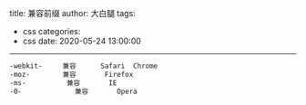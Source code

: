 title: 兼容前缀
author: 大白腿
tags:
  - css
categories:
  - css
date: 2020-05-24 13:00:00
---
```css
-webkit-     兼容      Safari  Chrome
-moz-        兼容       Firefox
-ms-          兼容       IE
-0-             兼容       Opera
```